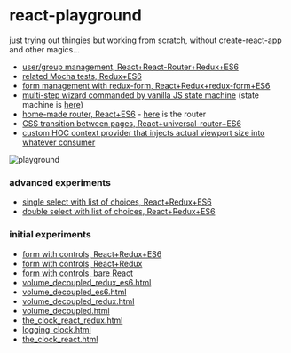 # react-playground
just trying out thingies but working from scratch, without create-react-app and other magics...

- [user/group management, React+React-Router+Redux+ES6](https://muzietto.github.io/react-playground/combo_boxes/twopages_es6.html)
- [related Mocha tests, Redux+ES6](https://muzietto.github.io/react-playground/combo_boxes/twopages_Mocha.html)
- [form management with redux-form, React+Redux+redux-form+ES6](https://muzietto.github.io/react-playground/redux-form/simple/simple.html)
- [multi-step wizard commanded by vanilla JS state machine](https://muzietto.github.io/react-playground/b_stateMachine/complex_templates/complex_templates.html) (state machine is [here](https://muzietto.github.io/react-playground/b_stateMachine/complex_templates/jsx/state_machine/steps.js))
- [home-made router, React+ES6](https://muzietto.github.io/react-playground/router_homemade/first_example/dist/index.html) - [here](https://muzietto.github.io/react-playground/router_homemade/first_example/src/router.js) is the router
- [CSS transition between pages, React+universal-router+ES6](https://muzietto.github.io/react-playground/router_homemade/with_universal_router/dist/index.html)
- [custom HOC context provider that injects actual viewport size into whatever consumer](https://muzietto.github.io/react-playground/Context/Provider_01/Provider_01.html)

![playground](https://muzietto.github.io/react-playground/docs/giants_in_the_playground.jpg)

### advanced experiments
- [single select with list of choices, React+Redux+ES6](https://muzietto.github.io/react-playground/combo_boxes/selectlist_red_es6.html)
- [double select with list of choices, React+Redux+ES6](https://muzietto.github.io/react-playground/combo_boxes/composite_es6.html)

### initial experiments
- [form with controls, React+Redux+ES6](https://muzietto.github.io/react-playground/the_book/chapter7/form02_redux_es6/form02_redux_es6.html)
- [form with controls, React+Redux](https://muzietto.github.io/react-playground/the_book/chapter7/form02_redux/lots_of_controls.html)
- [form with controls, bare React](https://muzietto.github.io/react-playground/the_book/chapter7/form02/lots_of_controls.html)
- [volume_decoupled_redux_es6.html](https://muzietto.github.io/react-playground/the_book/chapter6/volume_decoupled_redux_es6/volume_decoupled_redux_es6.html)
- [volume_decoupled_es6.html](https://muzietto.github.io/react-playground/the_book/chapter6/volume_decoupled_es6/volume_decoupled_es6.html)
- [volume_decoupled_redux.html](https://muzietto.github.io/react-playground/the_book/chapter6/volume_decoupled_redux/volume_decoupled_redux.html)
- [volume_decoupled.html](https://muzietto.github.io/react-playground/the_book/chapter6/volume_decoupled/volume_decoupled.html)
- [the_clock_react_redux.html](https://muzietto.github.io/react-playground/the_book/chapter4/the_clock_react_redux.html)
- [logging_clock.html](https://muzietto.github.io/react-playground/the_book/chapter5/logging_clock/logging_clock.html)
- [the_clock_react.html](https://muzietto.github.io/react-playground/the_book/chapter4/the_clock_react.html)
